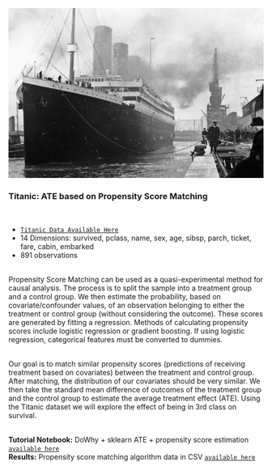 ![Picture of the RMS Titanic](https://raw.githubusercontent.com/TejuOye/CausalFast/main/api/images/Titanic.jpg)
<br>
<h3>Titanic: ATE based on Propensity Score Matching</h3><br>

- [`Titanic Data Available Here`](https://raw.githubusercontent.com/TejuOye/CausalFast/main/api/data/titanic.csv) 
- 14 Dimensions: survived, pclass, name, sex, age, sibsp, parch, ticket, fare, cabin, embarked
- 891 observations
<br>
Propensity Score Matching can be used as a quasi-experimental method for causal analysis. The process is to split the sample into a treatment group and a control group. We then estimate the probability, based on covariate/confounder values, of an observation belonging to either the treatment or control group (without considering the outcome). These scores are generated by fitting a regression. Methods of calculating propensity scores include logistic regression or gradient boosting. If using logistic regression, categorical features must be converted to dummies.<br><br>

Our goal is to match similar propensity scores (predictions of receiving treatment based on covariates) between the treatment and control group. After matching, the distribution of our covariates should be very similar. We then take the standard mean difference of outcomes of the treatment group and the control group to estimate the average treatment effect (ATE). Using the Titanic dataset we will explore the effect of being in 3rd class on survival.<br><br>

<b>Tutorial Notebook:</b> DoWhy + sklearn ATE + propensity score estimation [`available here`](https://github.com/TejuOye/CausalFast/blob/main/api/notebooks/Titanic-PropensityScoreMatching-ATT.ipynb) </b><br>
<b>Results:</b> Propensity score matching algorithm data in CSV [`available here`](https://raw.githubusercontent.com/TejuOye/CausalFast/main/api/data/Titanic-Propensity-Score-Matches.csv) </b>
